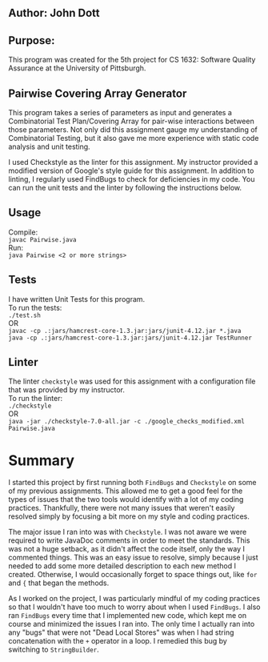 ## Author: John Dott
## Purpose:
This program was created for the 5th project for CS 1632: Software Quality Assurance at the University of Pittsburgh.
## Pairwise Covering Array Generator
This program takes a series of parameters as input and generates a Combinatorial Test Plan/Covering Array for pair-wise interactions between those parameters.  Not only did this assignment gauge my understanding of Combinatorial Testing, but it also gave me more experience with static code analysis and unit testing.  

I used Checkstyle as the linter for this assignment.  My instructor provided a modified version of Google's style guide for this assignment. In addition to linting, I regularly used FindBugs to check for deficiencies in my code.  You can run the unit tests and the linter by following the instructions below.  

## Usage   
Compile:  
`javac Pairwise.java`  
Run:  
`java Pairwise <2 or more strings>`

## Tests
I have written Unit Tests for this program.  
To run the tests:    
`./test.sh`  
OR  
`javac -cp .:jars/hamcrest-core-1.3.jar:jars/junit-4.12.jar *.java`  
`java -cp .:jars/hamcrest-core-1.3.jar:jars/junit-4.12.jar TestRunner`

## Linter
The linter `checkstyle` was used for this assignment with a configuration file that was provided by my instructor.   
To run the linter:  
`./checkstyle`  
OR  
`java -jar ./checkstyle-7.0-all.jar -c ./google_checks_modified.xml Pairwise.java
`

# Summary
I started this project by first running both `FindBugs` and `Checkstyle` on some of my previous assignments.  This allowed me to get a good feel for the types of issues that the two tools would identify with a lot of my coding practices.  Thankfully, there were not many issues that weren't easily resolved simply by focusing a bit more on my style and coding practices.  

The major issue I ran into was with `Checkstyle`.  I was not aware we were required to write JavaDoc comments in order to meet the standards.  This was not a huge setback, as it didn't affect the code itself, only the way I commented things.  This was an easy issue to resolve, simply because I just needed to add some more detailed description to each new method I created.  Otherwise, I would occasionally forget to space things out, like `for` and `{` that began the methods.

As I worked on the project, I was particularly mindful of my coding practices so that I wouldn't have too much to worry about when I used `FindBugs`.  I also ran `FindBugs` every time that I implemented new code, which kept me on course and minimized the issues I ran into.  The only time I actually ran into any "bugs" that were not "Dead Local Stores" was when I had string concatenation with the `+` operator in a loop.  I remedied this bug by switching to `StringBuilder`.
